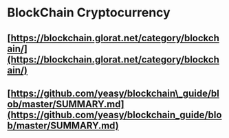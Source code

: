 # BlockChain Cryptocurrency

## [https://blockchain.glorat.net/category/blockchain/](https://blockchain.glorat.net/category/blockchain/)

## [https://github.com/yeasy/blockchain\_guide/blob/master/SUMMARY.md](https://github.com/yeasy/blockchain_guide/blob/master/SUMMARY.md)

## 

